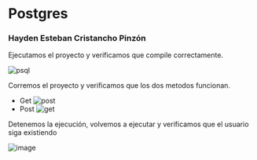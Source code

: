 # Postgres
### Hayden Esteban Cristancho Pinzón

Ejecutamos el proyecto y verificamos que compile correctamente.

 ![psql](https://user-images.githubusercontent.com/90571387/220216277-d982cdd2-62cc-4a48-8092-328a3adb2f6e.jpg)

Corremos el proyecto y verificamos que los dos metodos funcionan.

  * Get
 ![post](https://user-images.githubusercontent.com/90571387/220216392-aa20e81c-59ac-42c2-ba6c-353889774091.jpg)
 * Post
 ![get](https://user-images.githubusercontent.com/90571387/220216545-ede0c2bb-3b4d-4b04-86a4-3cf43a10c96d.jpg)

Detenemos la ejecución, volvemos a ejecutar y verificamos que el usuario siga existiendo

![image](https://user-images.githubusercontent.com/90571387/220216733-d54cfdb1-c0c9-4c08-869f-e71f8150c3bf.png)
